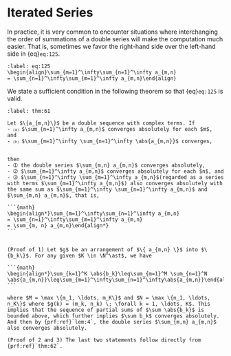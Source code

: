 # Iterated Series

In practice, it is very common to encounter situations where interchanging the order of summations of a double series will make the computation much easier. That is, sometimes we favor the right-hand side over the left-hand side in {eq}`eq:125`.

```{math}
:label: eq:125
\begin{align}\sum_{m=1}^\infty\sum_{n=1}^\infty a_{m,n}
= \sum_{n=1}^\infty\sum_{m=1}^\infty a_{m,n}\end{align}
```

We state a sufficient condition in the following theorem so that {eq}`eq:125` is valid.


````{prf:theorem}
:label: thm:61

Let $\{a_{m,n}\}$ be a double sequence with complex terms. If
- ⒜ $\sum_{n=1}^\infty a_{m,n}$ converges absolutely for each $m$, and
- ⒝ $\sum_{m=1}^\infty \sum_{n=1}^\infty \abs{a_{m,n}}$ converges,


then
- ➀ the double series $\sum_{m,n} a_{m,n}$ converges absolutely,
- ➁ $\sum_{m=1}^\infty a_{m,n}$ converges absolutely for each $n$, and
- ➂ $\sum_{n=1}^\infty \sum_{m=1}^\infty a_{m,n}$(regarded as a series with terms $\sum_{m=1}^\infty a_{m,n}$) also converges absolutely with the same sum as $\sum_{m=1}^\infty \sum_{n=1}^\infty a_{m,n}$ and $\sum_{m,n} a_{m,n}$, that is,

```{math}
\begin{align*}\sum_{m=1}^\infty\sum_{n=1}^\infty a_{m,n}
= \sum_{n=1}^\infty\sum_{m=1}^\infty a_{m,n}
= \sum_{m, n} a_{m,n}\end{align*}
```


````

````{prf:proof}
(Proof of 1) Let $g$ be an arrangement of $\{ a_{m,n} \}$ into $\{b_k\}$. For any given $K \in \N^\ast$, we have

```{math}
\begin{align*}\sum_{k=1}^K \abs{b_k}\leq\sum_{m=1}^M \sum_{n=1}^N \abs{a_{m,n}}\leq\sum_{m=1}^\infty\sum_{n=1}^\infty\abs{a_{m,n}}\end{align*}
```

where $M = \max \{m_1, \ldots, m_K\}$ and $N = \max \{n_1, \ldots, n_K\}$ where $g(k) = (m_k, n_k) \; \forall k = 1, \ldots, K$. This implies that the sequence of partial sums of $\sum \abs{b_k}$ is bounded above, which further implies $\sum b_k$ converges absolutely. And then by {prf:ref}`lem:4`, the double series $\sum_{m,n} a_{m,n}$ also converges absolutely.

(Proof of 2 and 3) The last two statements follow directly from {prf:ref}`thm:62`.

````
